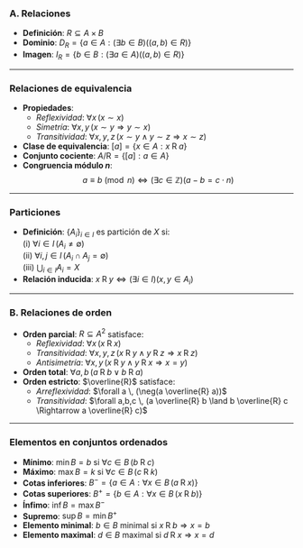 ### **A. Relaciones**
- **Definición**: $R \subseteq A \times B$
- **Dominio**: $D_R = \{a \in A : (\exists b \in B) ((a, b) \in R)\}$  
- **Imagen**: $I_R = \{b \in B : (\exists a \in A) ((a, b) \in R)\}$  

---

### **Relaciones de equivalencia**
- **Propiedades**:  
  - *Reflexividad*: $\forall x \, (x \sim x)$  
  - *Simetría*: $\forall x,y \, (x \sim y \Rightarrow y \sim x)$  
  - *Transitividad*: $\forall x,y,z \, (x \sim y \land y \sim z \Rightarrow x \sim z)$  
- **Clase de equivalencia**: $[a] = \{x \in A : x \mathbin{R} a\}$  
- **Conjunto cociente**: $A/{\mathbin{R}} = \{[a] : a \in A\}$  
- **Congruencia módulo $n$**:  
  $$a \equiv b \pmod{n} \Leftrightarrow (\exists c \in \mathbb{Z})(a - b = c \cdot n)$$  

---

### **Particiones**
- **Definición**: $\{A_i\}_{i \in I}$ es partición de $X$ si:  
  (i) $\forall i \in I \, (A_i \neq \emptyset)$  
  (ii) $\forall i,j \in I \, (A_i \cap A_j = \emptyset)$  
  (iii) $\bigcup_{i \in I} A_i = X$  
- **Relación inducida**: $x \mathbin{R} y \Leftrightarrow (\exists i \in I)(x,y \in A_i)$  

---

### **B. Relaciones de orden**
- **Orden parcial**: $R \subseteq A^2$ satisface:  
  - *Reflexividad*: $\forall x \, (x \mathbin{R} x)$  
  - *Transitividad*: $\forall x,y,z \, (x \mathbin{R} y \land y \mathbin{R} z \Rightarrow x \mathbin{R} z)$  
  - *Antisimetría*: $\forall x,y \, (x \mathbin{R} y \land y \mathbin{R} x \Rightarrow x = y)$  
- **Orden total**: $\forall a,b \, (a \mathbin{R} b \lor b \mathbin{R} a)$  
- **Orden estricto**: $\overline{R}$ satisface:  
  - *Arreflexividad*: $\forall a \, (\neg(a \overline{R} a))$  
  - *Transitividad*: $\forall a,b,c \, (a \overline{R} b \land b \overline{R} c \Rightarrow a \overline{R} c)$  

---

### **Elementos en conjuntos ordenados**
- **Mínimo**: $\min B = b$ si $\forall c \in B \, (b \mathbin{R} c)$  
- **Máximo**: $\max B = k$ si $\forall c \in B \, (c \mathbin{R} k)$  
- **Cotas inferiores**: $B^- = \{a \in A : \forall x \in B \, (a \mathbin{R} x)\}$  
- **Cotas superiores**: $B^+ = \{b \in A : \forall x \in B \, (x \mathbin{R} b)\}$  
- **Ínfimo**: $\inf B = \max B^-$  
- **Supremo**: $\sup B = \min B^+$  
- **Elemento minimal**: $b \in B$ minimal si $x \mathbin{R} b \Rightarrow x = b$  
- **Elemento maximal**: $d \in B$ maximal si $d \mathbin{R} x \Rightarrow x = d$